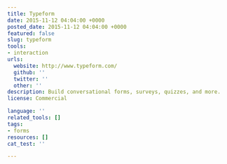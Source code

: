 ```yaml
---
title: Typeform
date: 2015-11-12 04:04:00 +0000
posted_date: 2015-11-12 04:04:00 +0000
featured: false
slug: typeform
tools:
- interaction
urls:
  website: http://www.typeform.com/
  github: ''
  twitter: ''
  other: ''
description: Build conversational forms, surveys, quizzes, and more.
license: Commercial

language: ''
related_tools: []
tags:
- forms
resources: []
cat_test: ''

---
```

